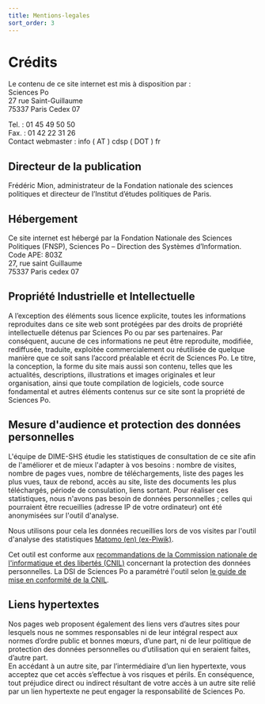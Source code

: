 ```yaml
---
title: Mentions-legales
sort_order: 3
---
```


# Crédits
Le contenu de ce site internet est mis à disposition par :<br>
Sciences Po<br>
27 rue Saint-Guillaume<br>
75337 Paris Cedex 07<br>

Tel. : 01 45 49 50 50<br>
Fax. : 01 42 22 31 26<br>
Contact webmaster : info ( AT ) cdsp ( DOT ) fr<br>

## Directeur de la publication
Frédéric Mion, administrateur de la Fondation nationale des sciences politiques et directeur de l’Institut d’études politiques de Paris.

## Hébergement
Ce site internet est hébergé par la Fondation Nationale des Sciences Politiques (FNSP), Sciences Po – Direction des Systèmes d’Information.<br>
Code APE: 803Z<br>
27, rue saint Guillaume<br>
75337 Paris cedex 07<br>

##  Propriété Industrielle et Intellectuelle
A l’exception des éléments sous licence explicite, toutes les informations reproduites dans ce site web sont protégées par des droits de propriété intellectuelle détenus par Sciences Po ou par ses partenaires.
Par conséquent, aucune de ces informations ne peut être reproduite, modifiée, rediffusée, traduite, exploitée commercialement ou réutilisée de quelque manière que ce soit sans l’accord préalable et écrit de Sciences Po.
Le titre, la conception, la forme du site mais aussi son contenu, telles que les actualités, descriptions, illustrations et images originales et leur organisation, ainsi que toute compilation de logiciels, code source fondamental et autres éléments contenus sur ce site sont la propriété de Sciences Po.

## Mesure d'audience et protection des données personnelles
L'équipe de DIME-SHS étudie les statistiques de consultation de ce site afin de l'améliorer et de mieux l'adapter à vos besoins : nombre de visites, nombre de pages vues, nombre de téléchargements, liste des pages les plus vues, taux de rebond, accès au site, liste des documents les plus téléchargés, période de consulation, liens sortant. Pour réaliser ces statistiques, nous n'avons pas besoin de données personnelles ; celles qui pourraient être recueillies (adresse IP de votre ordinateur) ont été anonymisées sur l'outil d'analyse.

Nous utilisons pour cela les données recueillies lors de vos visites par l'outil d'analyse des statistiques [Matomo (en) (ex-Piwik)](https://matomo.org/what-is-matomo/).

Cet outil est conforme aux [recommandations de la Commission nationale de l'informatique et des libertés (CNIL)](https://www.cnil.fr/fr/solutions-pour-les-cookies-de-mesure-daudience) concernant la protection des données personnelles. La DSI de Sciences Po a paramétré l'outil selon [le guide de mise en conformité de la CNIL](https://www.cnil.fr/sites/default/files/typo/document/Configuration_piwik.pdf).

## Liens hypertextes
Nos pages web proposent également des liens vers d’autres sites pour lesquels nous ne sommes responsables ni de leur intégral respect aux normes d’ordre public et bonnes mœurs, d’une part, ni de leur politique de protection des données personnelles ou d’utilisation qui en seraient faites, d’autre part.<br>
En accédant à un autre site, par l’intermédiaire d’un lien hypertexte, vous acceptez que cet accès s’effectue à vos risques et périls. En conséquence, tout préjudice direct ou indirect résultant de votre accès à un autre site relié par un lien hypertexte ne peut engager la responsabilité de Sciences Po.
